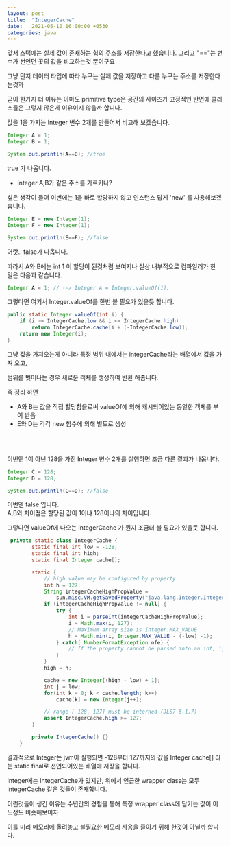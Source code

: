 ```yaml
---
layout: post
title:  "IntegerCache"
date:   2021-05-10 16:00:00 +0530
categories: java
---
```



앞서 스택에는 실제 값이 존재하는 힙의 주소를 저장한다고 했습니다.  그리고 "=="는 변수가 선언던 곳의 값을 비교하는것 뿐이구요 

그냥 단지 데이터 타입에 따라 누구는 실제 값을 저장하고 다른 누구는 주소를 저장한다는것과

굳이 한가지 더 이유는 아마도 primitive type은 공간의 사이즈가 고정적인 반면에
클래스들은 그렇지 않은게 이유이지 않을까 합니다. 

값을 1을 가지는 Integer 변수 2개를 만들어서 비교해 보겠습니다. 
```java
Integer A = 1;
Integer B = 1;

System.out.println(A==B); //true
``` 
true 가 나옵니다. 

- Integer A,B가 같은 주소를 가르키나?

싶은 생각이 들어 
이번에는 1을 바로 할당하지 않고 인스턴스 답게 'new' 를 사용해보겠습니다. 

```java
Integer E = new Integer(1);
Integer F = new Integer(1);

System.out.println(E==F); //false
```

어랏..
false가 나옵니다. 


따라서 A와 B에는 int 1 이 할당이 된것처럼 보여지나 
실상 내부적으로 컴파일러가 한 일은 다음과 같습니다. 

```java
Integer A = 1; // --> Integer A = Integer.valueOf(1); 
```

그렇다면 여기서 Integer.valueOf를 한번 볼 필요가 있을듯 합니다. 

```java
public static Integer valueOf(int i) {
    if (i >= IntegerCache.low && i <= IntegerCache.high)
        return IntegerCache.cache[i + (-IntegerCache.low)];
    return new Integer(i);
}
```

그냥 값을 가져오는게 아니라 특정 범위 내에서는 integerCache라는 배열에서 값을 가져 오고, 

범위를 벗어나는 경우 새로운 객체를 생성하여 반환 해줍니다. 

즉 정리 하면 
- A와 B는 값을 직접 할당함을로써 valueOf에 의해 캐시되어있는 동일한 객체를 부여 받음
- E와 D는 각각 new 함수에 의해 별도로 생성
<br/>
<br/>

이번엔 1이 아닌 128을 가진 Integer 변수 2개를 실행하면 조금 다른 결과가 나옵니다. 

```java
Integer C = 128;
Integer D = 128;

System.out.println(C==D); //false
```

이번엔 false 입니다.  
A,B와 차이점은 할당된 값이 1이냐 128이냐의 차이입니다. 

그렇다면 valueOf에 나오는 IntegerCache 가 뭔지 조금더 볼 필요가 있을듯 합니다. 

```java
 private static class IntegerCache {
        static final int low = -128;
        static final int high;
        static final Integer cache[];

        static {
            // high value may be configured by property
            int h = 127;
            String integerCacheHighPropValue =
                sun.misc.VM.getSavedProperty("java.lang.Integer.IntegerCache.high");
            if (integerCacheHighPropValue != null) {
                try {
                    int i = parseInt(integerCacheHighPropValue);
                    i = Math.max(i, 127);
                    // Maximum array size is Integer.MAX_VALUE
                    h = Math.min(i, Integer.MAX_VALUE - (-low) -1);
                } catch( NumberFormatException nfe) {
                    // If the property cannot be parsed into an int, ignore it.
                }
            }
            high = h;

            cache = new Integer[(high - low) + 1];
            int j = low;
            for(int k = 0; k < cache.length; k++)
                cache[k] = new Integer(j++);

            // range [-128, 127] must be interned (JLS7 5.1.7)
            assert IntegerCache.high >= 127;
        }

        private IntegerCache() {}
    }

```
결과적으로 Integer는 jvm이 실행되면 -128부터 127까지의 값을 Integer cache[] 라는 static final로 선언되어있는 배열에 저장을 합니다. 

Integer에는 IntegerCache가 있지만, 
위에서 언급한 wrapper class는 모두 integerCache 같은 것들이 존재합니다. 

이런것들이 생긴 이유는 수년간의 경험을 통해 특정 wrapper class에 담기는 값이 어느정도 비슷해보이자 

이를 미리 메모리에 올려놓고 불필요한 메모리 사용을 줄이기 위해 한것이 아닐까 합니다. 

